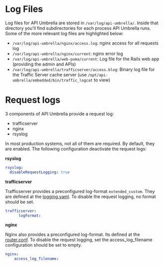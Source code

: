 # Log Files

Log files for API Umbrella are stored in `/var/log/api-umbrella/`. Inside that directory you'll find subdirectories for
each process API Umbrella runs. Some of the more relevant log files are highlighted below:

-   `/var/log/api-umbrella/nginx/access.log`: nginx access for all requests log
-   `/var/log/api-umbrella/nginx/current`: nginx error log
-   `/var/log/api-umbrella/web-puma/current`: Log file for the Rails web app (providing the admin and APIs)
-   `/var/log/api-umbrella/trafficserver/access.blog`: Binary log file for the Traffic Server cache server (use
    `/opt/api-umbrella/embedded/bin/traffic_logcat` to view)

# Request logs

3 components of API Umbrella provide a request log:
- trafficserver
- nginx
- rsyslog

In most production systems, not all of them are required. By default, they are enabled. 
The following configuration deactivate the request logs:

**rsyslog**

```yaml
rsyslog:
  disableRequestLogging: true
``` 

**trafficserver**

Trafficserver provides a preconfigured log-format `extended_custom`. They are defined at the [logging.yaml](../../templates/etc/trafficserver/logging.yaml.mustache).
To disable the request logging, no format should be set.

```yaml
trafficserver:
      logFormat:
```

**nginx**

Nginx also provides a preconfigured log-format. Its defined at the [router.conf](../../templates/etc/nginx/router.conf.mustache). 
To disable the request logging, set the access_log_filename configuration should be set to empty.

```yaml
nginx:
    access_log_filename:
```